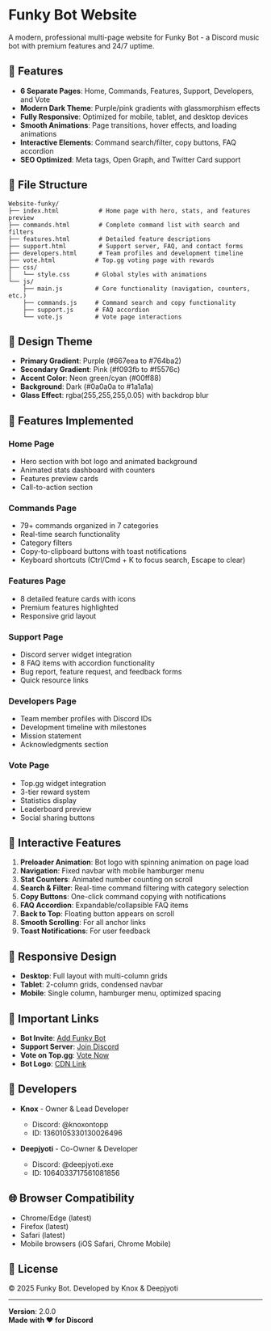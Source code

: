 # Funky Bot Website

A modern, professional multi-page website for Funky Bot - a Discord music bot with premium features and 24/7 uptime.

## 🎵 Features

- **6 Separate Pages**: Home, Commands, Features, Support, Developers, and Vote
- **Modern Dark Theme**: Purple/pink gradients with glassmorphism effects
- **Fully Responsive**: Optimized for mobile, tablet, and desktop devices
- **Smooth Animations**: Page transitions, hover effects, and loading animations
- **Interactive Elements**: Command search/filter, copy buttons, FAQ accordion
- **SEO Optimized**: Meta tags, Open Graph, and Twitter Card support

## 📁 File Structure

```
Website-funky/
├── index.html           # Home page with hero, stats, and features preview
├── commands.html        # Complete command list with search and filters
├── features.html        # Detailed feature descriptions
├── support.html         # Support server, FAQ, and contact forms
├── developers.html      # Team profiles and development timeline
├── vote.html           # Top.gg voting page with rewards
├── css/
│   └── style.css       # Global styles with animations
└── js/
    ├── main.js         # Core functionality (navigation, counters, etc.)
    ├── commands.js     # Command search and copy functionality
    ├── support.js      # FAQ accordion
    └── vote.js         # Vote page interactions
```

## 🎨 Design Theme

- **Primary Gradient**: Purple (#667eea to #764ba2)
- **Secondary Gradient**: Pink (#f093fb to #f5576c)
- **Accent Color**: Neon green/cyan (#00ff88)
- **Background**: Dark (#0a0a0a to #1a1a1a)
- **Glass Effect**: rgba(255,255,255,0.05) with backdrop blur

## 🚀 Features Implemented

### Home Page
- Hero section with bot logo and animated background
- Animated stats dashboard with counters
- Features preview cards
- Call-to-action section

### Commands Page
- 79+ commands organized in 7 categories
- Real-time search functionality
- Category filters
- Copy-to-clipboard buttons with toast notifications
- Keyboard shortcuts (Ctrl/Cmd + K to focus search, Escape to clear)

### Features Page
- 8 detailed feature cards with icons
- Premium features highlighted
- Responsive grid layout

### Support Page
- Discord server widget integration
- 8 FAQ items with accordion functionality
- Bug report, feature request, and feedback forms
- Quick resource links

### Developers Page
- Team member profiles with Discord IDs
- Development timeline with milestones
- Mission statement
- Acknowledgments section

### Vote Page
- Top.gg widget integration
- 3-tier reward system
- Statistics display
- Leaderboard preview
- Social sharing buttons

## 🔧 Interactive Features

1. **Preloader Animation**: Bot logo with spinning animation on page load
2. **Navigation**: Fixed navbar with mobile hamburger menu
3. **Stat Counters**: Animated number counting on scroll
4. **Search & Filter**: Real-time command filtering with category selection
5. **Copy Buttons**: One-click command copying with notifications
6. **FAQ Accordion**: Expandable/collapsible FAQ items
7. **Back to Top**: Floating button appears on scroll
8. **Smooth Scrolling**: For all anchor links
9. **Toast Notifications**: For user feedback

## 📱 Responsive Design

- **Desktop**: Full layout with multi-column grids
- **Tablet**: 2-column grids, condensed navbar
- **Mobile**: Single column, hamburger menu, optimized spacing

## 🔗 Important Links

- **Bot Invite**: [Add Funky Bot](https://discord.com/oauth2/authorize?client_id=1281872745113587752&permissions=1165626332499793&response_type=code&redirect_uri=https%3A%2F%2Fdiscord.gg%2FDqmJFqdWXy&integration_type=0&scope=bot+applications.commands+guilds.join)
- **Support Server**: [Join Discord](https://discord.gg/DqmJFqdWXy)
- **Vote on Top.gg**: [Vote Now](https://top.gg/bot/1281872745113587752/vote)
- **Bot Logo**: [CDN Link](https://cdn.discordapp.com/attachments/1382989662045474860/1426293467201536052/1000075928-removebg-preview.png)

## 👥 Developers

- **Knox** - Owner & Lead Developer
  - Discord: @knoxontopp
  - ID: 1360105330130026496

- **Deepjyoti** - Co-Owner & Developer
  - Discord: @deepjyoti.exe
  - ID: 1064033717561081856

## 🌐 Browser Compatibility

- Chrome/Edge (latest)
- Firefox (latest)
- Safari (latest)
- Mobile browsers (iOS Safari, Chrome Mobile)

## 📝 License

© 2025 Funky Bot. Developed by Knox & Deepjyoti

---

**Version**: 2.0.0  
**Made with ❤️ for Discord**
